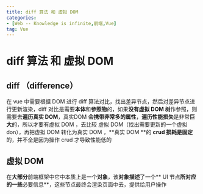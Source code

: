 ```yaml
---
title: diff 算法 和 虚拟 DOM
categories: 
- [Web -- Knowledge is infinite,前端,Vue]
tag: Vue
---
```

# diff 算法 和 虚拟 DOM
## diff （difference）
在 vue 中需要根据 DOM 进行 diff 算法对比，找出差异节点，然后对差异节点进行更新渲染，diff 对比是需要**本体**和**参照物**的，如果**没有虚拟 DOM 树**作参照，则需要去**遍历真实 DOM**，真实DOM **会携带非常多的属性**，**遍历性能损失**是非常**巨大**的，所以才要有虚拟 DOM ，去比较 虚拟 DOM（找出需要更新的一个虚拟 don），再把虚拟 DOM 转化为真实 DOM ，**真实 DOM **的 **crud 损耗是固定**的，并不全是因为操作 crud 才导致性能低的
## 虚拟 DOM 
在**大部分**前端框架中它中本质上是一个**对象**，该**对象描述**了一个** UI 节点**所对应的一些**必要信息**，这些节点最终会渲染页面中去，提供给用户操作

